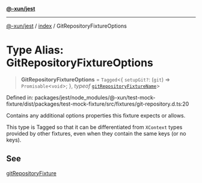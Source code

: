 [**@-xun/jest**](../../README.md)

***

[@-xun/jest](../../README.md) / [index](../README.md) / GitRepositoryFixtureOptions

# Type Alias: GitRepositoryFixtureOptions

> **GitRepositoryFixtureOptions** = `Tagged`\<\{ `setupGit?`: (`git`) => `Promisable`\<`void`\>; \}, *typeof* [`gitRepositoryFixtureName`](../variables/gitRepositoryFixtureName.md)\>

Defined in: packages/jest/node\_modules/@-xun/test-mock-fixture/dist/packages/test-mock-fixture/src/fixtures/git-repository.d.ts:20

Contains any additional options properties this fixture expects or allows.

This type is Tagged so that it can be differentiated from `XContext`
types provided by other fixtures, even when they contain the same keys (or no
keys).

## See

[gitRepositoryFixture](../functions/gitRepositoryFixture.md)
